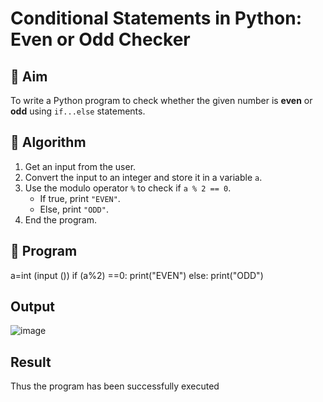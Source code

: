 # Conditional Statements in Python: Even or Odd Checker

## 🎯 Aim
To write a Python program to check whether the given number is **even** or **odd** using `if...else` statements.

## 🧠 Algorithm
1. Get an input from the user.
2. Convert the input to an integer and store it in a variable `a`.
3. Use the modulo operator `%` to check if `a % 2 == 0`.
   - If true, print `"EVEN"`.
   - Else, print `"ODD"`.
4. End the program.

## 🧾 Program
a=int (input ()) if
(a%2) ==0:
print("EVEN")
else:
print("ODD")

## Output
![image](https://github.com/user-attachments/assets/7c3ce0c1-fd0e-48b9-91a7-b48fabf60130)

## Result
Thus the program has been successfully executed
